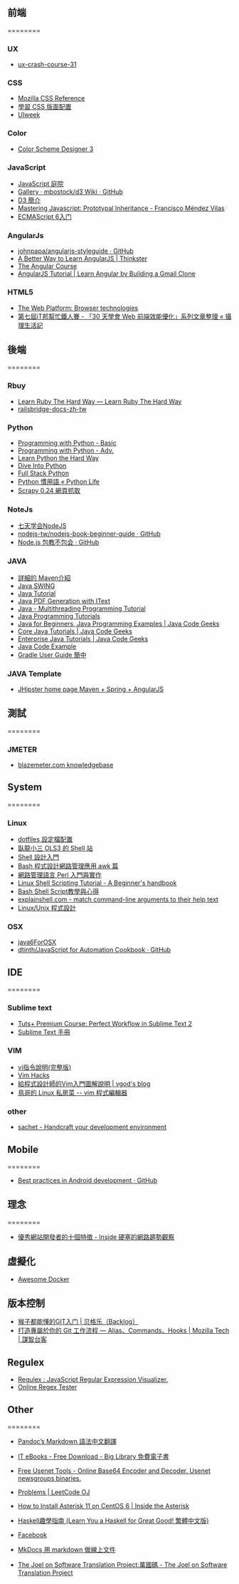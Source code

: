 ## 前端
========

### UX
- [ux-crash-course-31](http://thehipperelement.com/post/75476711614/ux-crash-course-31-fundamentals)

### CSS

- [Mozilla CSS Reference](https://developer.mozilla.org/en-US/docs/Web/CSS/Reference)
- [學習 CSS 版面配置](https://doggy8088.github.io/csslayoutsite/index.html)
- [UIweek](http://uiweek.com/)


### Color

- [Color Scheme Designer 3](http://colorschemedesigner.com/)

### JavaScript

- [JavaScript 庭院](http://bonsaiden.github.io/JavaScript-Garden/zhtw/)
- [Gallery · mbostock/d3 Wiki · GitHub](https://github.com/mbostock/d3/wiki/Gallery)
- [D3 簡介](http://bost.ocks.org/mike/d3/workshop/)
- [Mastering Javascript: Prototypal Inheritance - Francisco Méndez Vilas](http://fmvilas.github.io/Mastering-Javascript-Prototypal-Inheritance/#/)
- [ECMAScript 6入门](http://es6.ruanyifeng.com/)

### AngularJs
- [johnpapa/angularjs-styleguide · GitHub](https://github.com/johnpapa/angularjs-styleguide)
- [A Better Way to Learn AngularJS
 | Thinkster](http://www.thinkster.io/angularjs/GtaQ0oMGIl/a-better-way-to-learn-angularjs)
- [The Angular Course](http://www.angularcourse.com/#/)
- [AngularJS Tutorial | Learn Angular by Building a Gmail Clone](http://www.thinkful.com/learn/angularjs-tutorial-build-a-gmail-clone/Complete-Project)

### HTML5
- [The Web Platform: Browser technologies](https://platform.html5.org/)
- [第七屆iT邦幫忙鐵人賽 - 「30 天學會 Web 前端效能優化」系列文章整理 « 攝理生活記](http://blog.cgmlife.net/posts/2014/11/30/ironman-seventh-it-states-help-30-days-to-learn-web-front-end-performance-optimization)

## 後端
========

### Rbuy

- [Learn Ruby The Hard Way — Learn Ruby The Hard Way](http://ruby.learncodethehardway.org/book/)
- [railsbridge-docs-zh-tw](http://railsbridge-docs-zh-tw.herokuapp.com/)


### Python

- [Programming with Python - Basic](http://www.slideshare.net/moskytw/programming-with-python-basic)
- [Programming with Python - Adv.](http://www.slideshare.net/moskytw/programming-with-python-adv)
- [Learn Python the Hard Way](http://learnpythonthehardway.org/book/)
- [Dive Into Python](http://www.diveintopython.net/toc/index.html)
- [Full Stack Python](http://www.fullstackpython.com/table-of-contents.html)
- [Python 慣用語 « Python Life](http://seanlin.logdown.com/posts/239883-python-idioms)
- [Scrapy 0.24 網頁抓取](http://doc.scrapy.org/en/latest/index.html)


### NoteJs

- [七天学会NodeJS](http://nqdeng.github.io/7-days-nodejs/)
- [nodejs-tw/nodejs-book-beginner-guide · GitHub](https://github.com/nodejs-tw/nodejs-book-beginner-guide/)
- [Node.js 包教不包会 · GitHub](https://github.com/alsotang/node-lessons)

### JAVA
- [詳細的 Maven介紹](https://code.google.com/p/javawiki/wiki/StarupMaven?wl=zh-Hant)
- [Java SWING](http://docs.oracle.com/javase/tutorial/uiswing/examples/components/index.html#table)
- [ Java Tutorial  ](http://www.java2s.com/Tutorial/Java/CatalogJava.htm)
- [Java PDF Generation with IText](http://tutorials.jenkov.com/java-itext/index.html)
- [Java - Multithreading Programming Tutorial](http://www.tutorialspoint.com/java/java_multithreading.htm)
- [Java Programming Tutorials](http://www.javabeat.net/)
- [Java for Beginners, Java Programming Examples | Java Code Geeks](http://examples.javacodegeeks.com/) 
- [Core Java Tutorials | Java Code Geeks](http://www.javacodegeeks.com/tutorials/java-tutorials/core-java-tutorials/)
- [Enterprise Java Tutorials | Java Code Geeks](http://www.javacodegeeks.com/tutorials/java-tutorials/enterprise-java-tutorials/)
- [Java Code Example](http://www.programcreek.com/java-api-examples/?action=index)
- [Gradle User Guide 簡中](http://pkaq.github.io/gradledoc/docs/userguide/userguide.html)

### JAVA Template
- [JHipster home page Maven + Spring + AngularJS](http://jhipster.github.io/)



## 測試
========

### JMETER

- [blazemeter.com knowledgebase	](http://community.blazemeter.com/knowledgebase/)


## System
========

### Linux

- [dotfiles 設定檔配置](http://dotfiles.github.io/)
- [臥龍小三 OLS3 的 Shell 站](http://bash.freesf.tw/)
- [Shell 設計入門](http://tech.ols3.net/techdoc/old/shell/book1.html)
- [Bash 程式設計網路管理應用 awk 篇](http://tech.ols3.net/techdoc/old/awk_intro/)
- [網路管理語言 Perl 入門與實作](http://tech.ols3.net/techdoc/old/perl_intro/)
- [Linux Shell Scripting Tutorial - A Beginner's handbook](http://www.freeos.com/guides/lsst/)
- [Bash Shell Script教學與心得](https://sites.google.com/site/tiger2000/) 
- [explainshell.com - match command-line arguments to their help text](http://explainshell.com/)
- [Linux/Unix 程式設計](http://dywang.csie.cyut.edu.tw/moodle23/dywang/linuxProgram/linuxProgram.html)

### OSX
- [java6ForOSX](http://support.apple.com/kb/dl1572)
- [dtinth/JavaScript for Automation Cookbook · GitHub](https://github.com/dtinth/JXA-Cookbook)



## IDE
========

### Sublime text

- [Tuts+ Premium Course: Perfect Workflow in Sublime Text 2  ](https://tutsplus.com/course/improve-workflow-in-sublime-text-2/)
- [Sublime Text 手冊](http://docs.sublimetext.tw/)

### VIM

- [vi指令說明(完整版)](http://www2.nsysu.edu.tw/csmlab/unix/vi_command.htm)
- [Vim Hacks](http://www.slideshare.net/c9s/vim-hacks)
- [給程式設計師的Vim入門圖解說明 | vgod's blog](http://blog.vgod.tw/2009/12/08/vim-cheat-sheet-for-programmers/)
- [鳥哥的 Linux 私房菜 -- vim 程式編輯器](http://linux.vbird.org/linux_basic/0310vi.php)

### other
- [sachet - Handcraft your development environment](http://yoursachet.com/)

## Mobile
========
- [Best practices in Android development · GitHub](https://github.com/futurice/android-best-practices)

## 理念
========

- [優秀網站開發者的十個特徵 - Inside 硬塞的網路趨勢觀察](http://www.inside.com.tw/2014/02/19/10-signs-that-you-are-an-awesome-web-developer)



## 虛擬化
- [Awesome Docker](http://www.m3webware.com/tips-tricks/awesome-docker.html)

## 版本控制
- [猴子都能懂的GIT入门 | 贝格乐（Backlog）](http://backlogtool.com/git-guide/cn/)
- [打造專屬於你的 Git 工作流程 — Alias、Commands、Hooks | Mozilla Tech | 謀智台客](http://tech.mozilla.com.tw/posts/5306/%E6%89%93%E9%80%A0%E5%B0%88%E5%B1%AC%E6%96%BC%E4%BD%A0%E7%9A%84-git-%E5%B7%A5%E4%BD%9C%E6%B5%81%E7%A8%8B-alias%E3%80%81commands%E3%80%81hooks)

## Regulex
- [Regulex : JavaScript Regular Expression Visualizer.](http://jex.im/regulex/)
- [Online Regex Tester](http://regexpal.com/)

## Other
========
- [Pandoc’s Markdown 語法中文翻譯](http://pages.tzengyuxio.me/pandoc/#pandocs-markdown)
- [IT eBooks - Free Download - Big Library 免費電子書](http://it-ebooks.info/)
- [Free Usenet Tools - Online Base64 Encoder and Decoder. Usenet newsgroups binaries.](http://www.webutils.pl/index.php?idx=base64)
- [Problems | LeetCode OJ](https://oj.leetcode.com/problems/)

- [How to Install Asterisk 11 on CentOS 6 | Inside the Asterisk](http://blogs.digium.com/2012/11/05/how-to-install-asterisk-11-on-centos-6/)
- [Haskell趣學指南 (Learn You a Haskell for Great Good! 繁體中文版)](http://learnyouahaskell-zh-tw.csie.org/zh-tw/chapters.html)
- [Facebook](https://www.facebook.com/login.php?next=https%3A%2F%2Fdevelopers.facebook.com%2Ftools%2Fdebug%2F)
- [MkDocs 用 markdown 做線上文件](http://www.mkdocs.org/)
- [The Joel on Software Translation Project:萬國碼 - The Joel on Software Translation Project](http://local.joelonsoftware.com/wiki/The_Joel_on_Software_Translation_Project:%E8%90%AC%E5%9C%8B%E7%A2%BC)